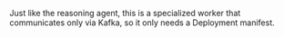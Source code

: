 Just like the reasoning agent, this is a specialized worker that communicates only via Kafka, so it only needs a Deployment manifest.